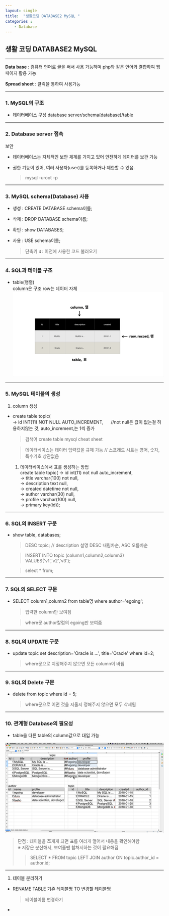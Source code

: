 ```yaml
---
layout: single
title:  "생활코딩 DATABASE2 MySQL "
categories : 
    - Database
---
```


## 생활 코딩 DATABASE2 MySQL
---

**Data base** : 컴퓨터 언어로 글을 써서 사용 가능하며 php와 같은 언어와 결합하여 웹페이지 활용 가능

**Spread sheet** : 클릭을 통하여 사용가능

---

### 1. MySQL의 구조

* 데이터베이스 구성 database server/schema(database)/table

---

### 2. Database server 접속
 보안
* 데이터베이스는 자체적인 보안 체계를 가지고 있어 안전하게 데이터를 보관 가능

+ 권한 기능이 있어, 여러 사용자(user)를 등록하거나 제한할 수 있음.
  
  > mysql -uroot -p

---

### 3. MySQL schema(Database) 사용

* 생성 : CREATE DATABASE schema이름;

* 삭제 : DROP DATABASE schema이름;

* 확인 : show DATABASES;

* 사용 : USE schema이름;

  > 단축키 ⏫ : 이전에 사용한 코드 불러오기

---

### 4. SQL과 테이블 구조

* table(행렬)  
  column은 구조
  row는 데이터 자체
![SQL](./../../../../img/SQL.png)

---

### 5. MySQL 테이블의 생성

  1. column 생성 
* create table topic(  
    -> id INT(11) NOT NULL AUTO_INCREMENT, &nbsp;&nbsp;&nbsp;&nbsp; //not null은 값이 없는걸 허용하지않는 것, auto_increment,는 1씩 증가

  >검색어 create table mysql cheat sheet  

  >데이터베이스는 데이터 입력값을 규제 가능 // 스프레드 시트는 영어, 숫자, 특수기호 상관없음

  1. 데이터베이스에서 표를 생성하는 방법  
      create table topic(
    -> id int(11) not null auto_increment,  
    -> title varchar(100) not null,  
    -> description text null,  
    -> created datetime not null,  
    -> author varchar(30) null,  
    -> profile varchar(100) null,  
    -> primary key(id));  

---

### 6. SQL의 INSERT 구문

 * show table, databases;
    >DESC topic; // description 설명
    > DESC 내림차순, ASC 오름차순  
  
    > INSERT INTO topic (column1,column2,column3) VALUES('v1','v2','v3');  
  
    > select * from;

  ---

  ### 7. SQL의 SELECT 구문

  * SELECT column1,column2 from table명 where author='egoing'; 
    > 입력한 column만 보여짐
  
    > where문 author칼럼의 egoing만 보여줌

---

  ### 8. SQL의 UPDATE 구문

  * update topic set description='Oracle is ...', title='Oracle' where id=2;
    > where문으로 지정해주지 않으면 모든 column이 바뀜
  
---

### 9. SQL의 Delete 구문

 * delete from topic where id = 5;
    > where문으로 어떤 것을 지울지 정해주지 않으면 모두 삭제됨

---

### 10. 관계형 Database의 필요성

*  table을 다른 table의 column값으로 대입 가능

![](./../../../../img/SQL2.png)

  > 단점 : 테이블을 쪼개게 되면 표를 여러개 열어서 내용을 확인해야함  
  ※ 저장은 분산해서, 보여줄땐 합쳐서하는 것이 필요해짐
  >> SELECT * FROM topic LEFT JOIN author ON topic.author_id = author.id;

---

1.  테이블 분리하기

  * RENAME TABLE 기존 테이블명 TO 변경할 테이블명
    > 테이블이름 변경하기 

  * 